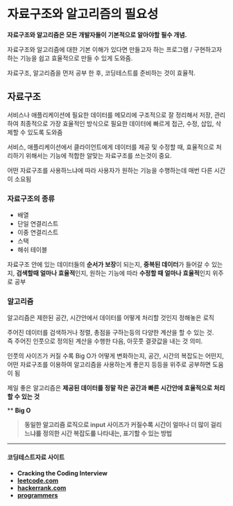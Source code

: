 # 자료구조와 알고리즘의 필요성

<b>자료구조와 알고리즘은 모든 개발자들이 기본적으로 알아야할 필수 개념.</b>

자료구조와 알고리즘에 대한 기본 이해가 있다면 만들고자 하는 프로그램 / 구현하고자 하는 기능을 쉽고 효율적으로 만들 수 있게 도와줌.

자료구조, 알고리즘을 먼저 공부 한 후, 코딩테스트를 준비하는 것이 효율적.

## 자료구조

서비스나 애플리케이션에 필요한 데이터를 메모리에 구조적으로 잘 정리해서 저장, 관리 하여
최종적으로 가장 효율적인 방식으로 필요한 데이터에 빠르게 접근, 수정, 삽입, 삭제할 수 있도록 도와줌

서비스, 애플리케이션에서 클라이언트에게
데이터를 제공 및 수정할 때, 효율적으로 처리하기 위해서는 기능에 적합한 알맞는 자료구조를 쓰는것이 중요.

어떤 자료구조를 사용하느냐에 따라 사용자가 원하는 기능을 수행하는데 매번 다른 시간이 소요됨

### 자료구조의 종류

* 배열
* 단일 연결리스트
* 이중 연결리스트
* 스택
* 해쉬 테이블

자료구조 안에 있는 데이터들의 <b>순서가 보장</b>이 되는지, <b>중복된 데이터</b>가 들어갈 수 있는지, <b>검색할때 얼마나 효율적</b>인지, 원하는 기능에 따라 <b>수정할 때 얼마나 효율적</b>인지 위주로 공부


### 알고리즘

알고리즘은 제한된 공간, 시간안에서 데이터를 어떻게 처리할 것인지 정해놓은 로직

주어진 데이터를 검색하거나 정렬, 총점을 구하는등의 다양한 계산을 할 수 있는 것.
<br>
즉 주어진 인풋으로 정의된 계산을 수행한 다음, 아웃풋 결괏값을 내는 것 의미.

인풋의 사이즈가 커질 수록 Big O가 어떻게 변화하는지, 공간, 시간의 복잡도는 어떤지, 어떤 자료구조를 이용하여 알고리즘을 사용하는게 좋은지 등등을 위주로 공부하면 도움이 됨

제일 좋은 알고리즘은 <b>제공된 데이터를 정말 작은 공간과 빠른 시간안에 효율적으로 처리할 수 있는 것</b>

** <b>Big O<b>
  > 동일한 알고리즘 로직으로 input 사이즈가 커질수록 시간이 얼마나 더 많이 걸리느냐를 정의한 시간 복잡도를 나타내는, 표기할 수 있는 방법

------------------------------

#### 코딩테스트자료 사이트

* Cracking the Coding Interview
* [leetcode.com](https://leetcode.com/)
* [hackerrank.com](https://www.hackerrank.com/)
* [programmers](https://programmers.co.kr/)
